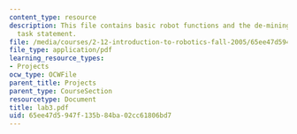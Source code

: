 ```yaml
---
content_type: resource
description: This file contains basic robot functions and the de-mining robot project
  task statement.
file: /media/courses/2-12-introduction-to-robotics-fall-2005/65ee47d5947f135b84ba02cc61806bd7_lab3.pdf
file_type: application/pdf
learning_resource_types:
- Projects
ocw_type: OCWFile
parent_title: Projects
parent_type: CourseSection
resourcetype: Document
title: lab3.pdf
uid: 65ee47d5-947f-135b-84ba-02cc61806bd7
---
```

